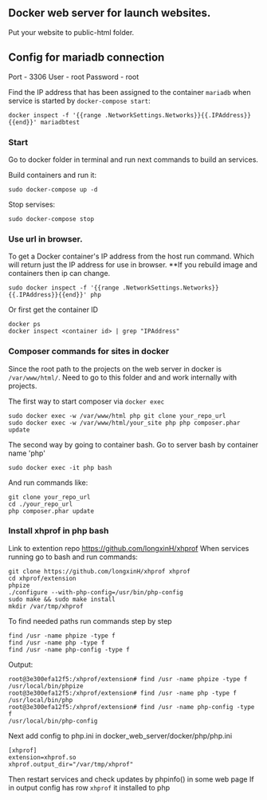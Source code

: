 ## Docker web server for launch websites.

Put your website to public-html folder.

## Config for mariadb connection
Port - 3306
User - root
Password - root

Find the IP address that has been assigned to the container `mariadb` when service is started by `docker-compose start`:
```
docker inspect -f '{{range .NetworkSettings.Networks}}{{.IPAddress}}{{end}}' mariadbtest
```
### Start
Go to docker folder in terminal and run next commands to build an services.

Build containers and run it:
```
sudo docker-compose up -d

```
Stop servises:
```
sudo docker-compose stop
```

### Use url in browser.
To get a Docker container's IP address from the host run command.
Which will return just the IP address for use in browser.
**If you rebuild image and containers then ip can change.

```
sudo docker inspect -f '{{range .NetworkSettings.Networks}}{{.IPAddress}}{{end}}' php
```
Or first get the container ID
```
docker ps
docker inspect <container id> | grep "IPAddress"
```
### Composer commands for sites in docker
Since the root path to the projects on the web server in docker is `/var/www/html/`. Need to go to this folder and and work internally with projects.

The first way to start composer via `docker exec`
```
sudo docker exec -w /var/www/html php git clone your_repo_url
sudo docker exec -w /var/www/html/your_site php php composer.phar update
```

The second way by going to container bash.
Go to server bash by container name 'php'
```
sudo docker exec -it php bash
```
And run commands like:
```
git clone your_repo_url
cd ./your_repo_url
php composer.phar update
```
### Install xhprof in php bash

Link to extention repo https://github.com/longxinH/xhprof
When services running go to bash and run commands:

```
git clone https://github.com/longxinH/xhprof xhprof
cd xhprof/extension
phpize
./configure --with-php-config=/usr/bin/php-config
sudo make && sudo make install
mkdir /var/tmp/xhprof
```
To find needed paths run commands step by step
```
find /usr -name phpize -type f
find /usr -name php -type f
find /usr -name php-config -type f
```
Output:
```
root@3e300efa12f5:/xhprof/extension# find /usr -name phpize -type f
/usr/local/bin/phpize
root@3e300efa12f5:/xhprof/extension# find /usr -name php -type f
/usr/local/bin/php
root@3e300efa12f5:/xhprof/extension# find /usr -name php-config -type f
/usr/local/bin/php-config

```
Next add config to php.ini in docker_web_server/docker/php/php.ini
```
[xhprof]
extension=xhprof.so
xhprof.output_dir="/var/tmp/xhprof"
```
Then restart services and check updates by phpinfo() in some web page
If in output config has row `xhprof` it installed to php